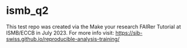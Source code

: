 # ismb_q2

This test repo was created via the Make your research FAIRer Tutorial at ISMB/ECCB in July 2023. For more info visit: https://sib-swiss.github.io/reproducible-analysis-training/
